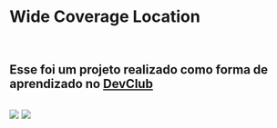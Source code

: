 <h1>Wide Coverage Location</>
<br>
<br>
<h2>Esse foi um projeto realizado como forma de aprendizado no <a href="https://rodolfomori.com.br/devclub">DevClub</a><h2/>

  <img src="https://github.com/aderline1/Wide-Coverage-Location/blob/master/assets/Captura%20de%20Tela%20(16).png?raw=true"/>

<img src="https://github.com/aderline1/Wide-Coverage-Location/blob/master/assets/Captura%20de%20Tela%20(15).png?raw=true"/>
